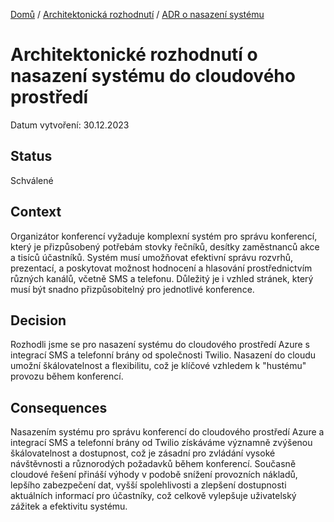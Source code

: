 [Domů](/README.md) / [Architektonická rozhodnutí](/ADR/README.md) / [ADR o nasazení systému](/ADR/nasazeni-systemu.md)

# Architektonické rozhodnutí o nasazení systému do cloudového prostředí

Datum vytvoření: 30.12.2023

## Status
Schválené

## Context
Organizátor konferencí vyžaduje komplexní systém pro správu konferencí, který je přizpůsobený potřebám stovky řečníků, desítky zaměstnanců akce a tisíců účastníků. Systém musí umožňovat efektivní správu rozvrhů, prezentací, a poskytovat možnost hodnocení a hlasování prostřednictvím různých kanálů, včetně SMS a telefonu. Důležitý je i vzhled stránek, který musí být snadno přizpůsobitelný pro jednotlivé konference.

## Decision
Rozhodli jsme se pro nasazení systému do cloudového prostředí Azure s integrací SMS a telefonní brány od společnosti Twilio. Nasazení do cloudu umožní škálovatelnost a flexibilitu, což je klíčové vzhledem k "hustému" provozu během konferencí. 

## Consequences
Nasazením systému pro správu konferencí do cloudového prostředí Azure a integrací SMS a telefonní brány od Twilio získáváme významně zvýšenou škálovatelnost a dostupnost, což je zásadní pro zvládání vysoké návštěvnosti a různorodých požadavků během konferencí. Současně cloudové řešení přináší výhody v podobě snížení provozních nákladů, lepšího zabezpečení dat, vyšší spolehlivosti a zlepšení dostupnosti aktuálních informací pro účastníky, což celkově vylepšuje uživatelský zážitek a efektivitu systému.